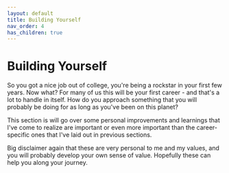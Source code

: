 ```yaml
---
layout: default
title: Building Yourself
nav_order: 4
has_children: true
---
```


# Building Yourself

So you got a nice job out of college, you're being a rockstar in your first few years. Now what? For many of us this will be your first career - and that's a lot to handle in itself. How do you approach something that you will probably be doing for as long as you've been on this planet?

This section is will go over some personal improvements and learnings that I've come to realize are important or even more important than the career-specific ones that I've laid out in previous sections.

Big disclaimer again that these are very personal to me and my values, and you will probably develop your own sense of value. Hopefully these can help you along your journey.
